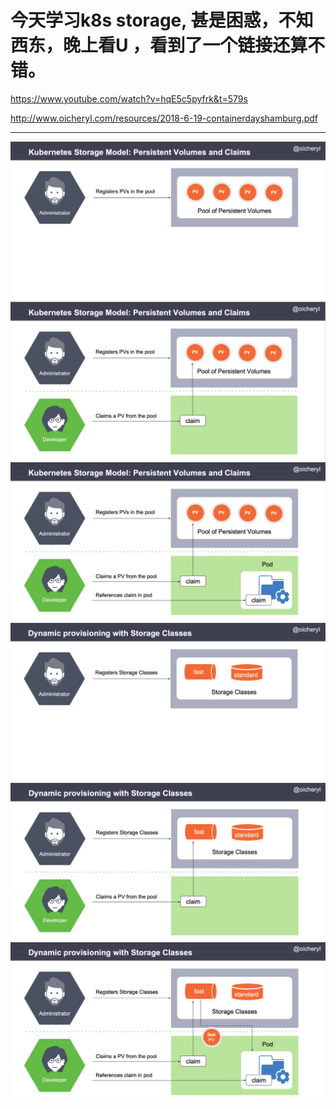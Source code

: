 
# 今天学习k8s storage, 甚是困惑，不知西东，晚上看U ，看到了一个链接还算不错。 

https://www.youtube.com/watch?v=hqE5c5pyfrk&t=579s  

http://www.oicheryl.com/resources/2018-6-19-containerdayshamburg.pdf  




----------




![](https://raw.githubusercontent.com/latermonk/cka-pre/master/Issues/images/k8s-storage1.png)
![](https://raw.githubusercontent.com/latermonk/cka-pre/master/Issues/images/k8s-storage2.png)
![](https://raw.githubusercontent.com/latermonk/cka-pre/master/Issues/images/k8s-storage3.png)
![](https://raw.githubusercontent.com/latermonk/cka-pre/master/Issues/images/k8s-storage4.png)
![](https://raw.githubusercontent.com/latermonk/cka-pre/master/Issues/images/k8s-storage5.png)
![](https://raw.githubusercontent.com/latermonk/cka-pre/master/Issues/images/k8s-storage6.png)
